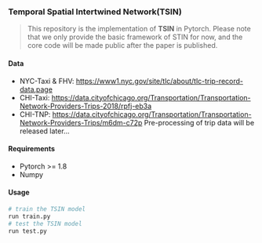 ### Temporal Spatial Intertwined Network(TSIN)

> This repository is the implementation of **TSIN** in Pytorch. Please note that we only provide the basic framework of STIN for now, and the core code will be made public after the paper is published.

#### Data

- NYC-Taxi & FHV: https://www1.nyc.gov/site/tlc/about/tlc-trip-record-data.page
- CHI-Taxi: https://data.cityofchicago.org/Transportation/Transportation-Network-Providers-Trips-2018/rpfj-eb3a
- CHI-TNP: https://data.cityofchicago.org/Transportation/Transportation-Network-Providers-Trips/m6dm-c72p
Pre-processing of trip data will be released later...

#### Requirements

- Pytorch >= 1.8
- Numpy

#### Usage
```python
# train the TSIN model
run train.py
# test the TSIN model
run test.py
```
